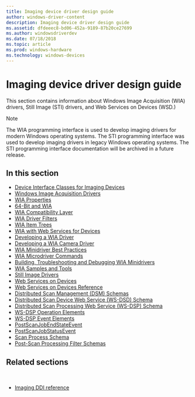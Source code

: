 ```yaml
---
title: Imaging device driver design guide
author: windows-driver-content
description: Imaging device driver design guide
ms.assetid: dfdeeec8-bd06-452a-9189-87b20ce27699
ms.author: windowsdriverdev
ms.date: 07/18/2018
ms.topic: article
ms.prod: windows-hardware
ms.technology: windows-devices
---
```


# Imaging device driver design guide


This section contains information about Windows Image Acquisition (WIA) drivers, Still Image (STI) drivers, and Web Services on Devices (WSD.)

> [!NOTE]
> The WIA programming interface is used to develop imaging drivers for modern Windows operating systems. 
> The STI programming interface was used to develop imaging drivers in legacy Windows operating systems. 
> The STI programming interface documentation will be archived in a future release. 

## In this section

-   [Device Interface Classes for Imaging Devices](device-interface-classes-for-imaging-devices.md)
-   [Windows Image Acquisition Drivers](windows-image-acquisition-drivers.md)
-   [WIA Properties](about-wia-properties.md)
-   [64-Bit and WIA](64-bit-and-wia.md)
-   [WIA Compatibility Layer](wia-compatibility-layer.md)
-   [WIA Driver Filters](wia-driver-filters.md)
-   [WIA Item Trees](wia-item-trees.md)
-   [WIA with Web Services for Devices](wia-with-web-services-for-devices.md)
-   [Developing a WIA Driver](developing-a-wia-driver.md)
-   [Developing a WIA Camera Driver](developing-a-wia-camera-driver.md)
-   [WIA Minidriver Best Practices](wia-minidriver-best-practices.md)
-   [WIA Microdriver Commands](wia-microdriver-commands.md)
-   [Building, Troubleshooting and Debugging WIA Minidrivers](building--troubleshooting-and-debugging-wia-minidrivers.md)
-   [WIA Samples and Tools](wia-samples-and-tools.md)
-   [Still Image Drivers](still-image-drivers.md)
-   [Web Services on Devices](web-services-on-devices.md)
-   [Web Services on Devices Reference](web-services-on-devices-reference.md)
-   [Distributed Scan Management (DSM) Schemas](distributed-scan-management--dsm--schemas.md)
-   [Distributed Scan Device Web Service (WS-DSD) Schema](distributed-scan-device-web-service--ws-dsd-schema.md)
-   [Distributed Scan Processing Web Service (WS-DSP) Schema](distributed-scan-processing-web-service--ws-dsp--schema.md)
-   [WS-DSP Operation Elements](ws-dsp-operation-elements.md)
-   [WS-DSP Event Elements](ws-dsp-event-elements.md)
-   [PostScanJobEndStateEvent](postscanjobendstateevent.md)
-   [PostScanJobStatusEvent](postscanjobstatusevent.md)
-   [Scan Process Schema](scan-process-schema.md)
-   [Post-Scan Processing Filter Schemas](post-scan-processing-filter-schemas.md)
 
## Related sections

 
-   [Imaging DDI reference](https://docs.microsoft.com/windows-hardware/drivers/ddi/content/_image)

